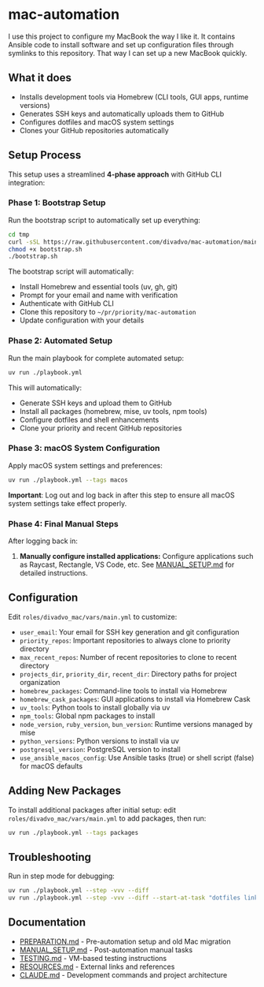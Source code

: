 # mac-automation

I use this project to configure my MacBook the way I like it.
It contains Ansible code to install software and set up configuration files through symlinks to this repository.
That way I can set up a new MacBook quickly.

## What it does

- Installs development tools via Homebrew (CLI tools, GUI apps, runtime versions)
- Generates SSH keys and automatically uploads them to GitHub
- Configures dotfiles and macOS system settings
- Clones your GitHub repositories automatically

## Setup Process

This setup uses a streamlined **4-phase approach** with GitHub CLI integration:

### Phase 1: Bootstrap Setup

Run the bootstrap script to automatically set up everything:

```bash
cd tmp
curl -sSL https://raw.githubusercontent.com/divadvo/mac-automation/main/bootstrap.sh -o bootstrap.sh
chmod +x bootstrap.sh
./bootstrap.sh
```

The bootstrap script will automatically:
- Install Homebrew and essential tools (uv, gh, git)
- Prompt for your email and name with verification
- Authenticate with GitHub CLI
- Clone this repository to `~/pr/priority/mac-automation`
- Update configuration with your details

### Phase 2: Automated Setup

Run the main playbook for complete automated setup:
```bash
uv run ./playbook.yml
```

This will automatically:
- Generate SSH keys and upload them to GitHub
- Install all packages (homebrew, mise, uv tools, npm tools)
- Configure dotfiles and shell enhancements
- Clone your priority and recent GitHub repositories

### Phase 3: macOS System Configuration

Apply macOS system settings and preferences:
```bash
uv run ./playbook.yml --tags macos
```

**Important**: Log out and log back in after this step to ensure all macOS system settings take effect properly.

### Phase 4: Final Manual Steps

After logging back in:

1. **Manually configure installed applications:** Configure applications such as Raycast, Rectangle, VS Code, etc. See [MANUAL_SETUP.md](./docs/MANUAL_SETUP.md) for detailed instructions.

## Configuration

Edit `roles/divadvo_mac/vars/main.yml` to customize:

- `user_email`: Your email for SSH key generation and git configuration
- `priority_repos`: Important repositories to always clone to priority directory
- `max_recent_repos`: Number of recent repositories to clone to recent directory
- `projects_dir`, `priority_dir`, `recent_dir`: Directory paths for project organization
- `homebrew_packages`: Command-line tools to install via Homebrew
- `homebrew_cask_packages`: GUI applications to install via Homebrew Cask
- `uv_tools`: Python tools to install globally via uv
- `npm_tools`: Global npm packages to install
- `node_version`, `ruby_version`, `bun_version`: Runtime versions managed by mise
- `python_versions`: Python versions to install via uv
- `postgresql_version`: PostgreSQL version to install
- `use_ansible_macos_config`: Use Ansible tasks (true) or shell script (false) for macOS defaults

## Adding New Packages

To install additional packages after initial setup: edit `roles/divadvo_mac/vars/main.yml` to add packages, then run:

```bash
uv run ./playbook.yml --tags packages
```

## Troubleshooting

Run in step mode for debugging:
```bash
uv run ./playbook.yml --step -vvv --diff
uv run ./playbook.yml --step -vvv --diff --start-at-task "dotfiles links"
```


## Documentation

- [PREPARATION.md](./docs/PREPARATION.md) - Pre-automation setup and old Mac migration
- [MANUAL_SETUP.md](./docs/MANUAL_SETUP.md) - Post-automation manual tasks
- [TESTING.md](./docs/TESTING.md) - VM-based testing instructions
- [RESOURCES.md](./docs/RESOURCES.md) - External links and references
- [CLAUDE.md](./CLAUDE.md) - Development commands and project architecture

